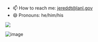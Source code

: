 <!--
**JDTruj2018/JDTruj2018** is a ✨ _special_ ✨ repository because its `README.md` (this file) appears on your GitHub profile.

Here are some ideas to get you started:

- 🔭 I’m currently working on ...
- 🌱 I’m currently learning ...
- 👯 I’m looking to collaborate on ...
- 🤔 I’m looking for help with ...
- 💬 Ask me about ...
- 📫 How to reach me: jereddt@lanl.gov
- 😄 Pronouns: he/him/his
-->

- 📫 How to reach me: jereddt@lanl.gov
- 😄 Pronouns: he/him/his

<img src="{https://github-profile-summary-cards.vercel.app/api/cards/profile-details?username=JDTruj2018&theme=vue}" />

![image]({https://github-profile-summary-cards.vercel.app/api/cards/profile-details?username=JDTruj2018&theme=vue})
